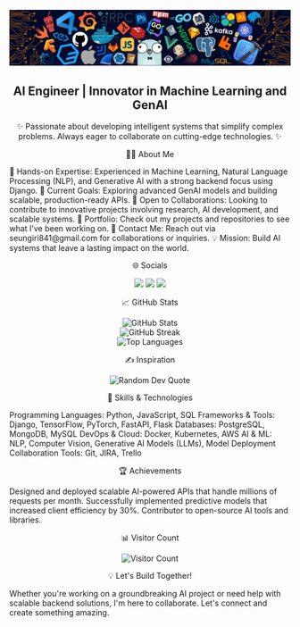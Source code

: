 <p align="center"> <img src="https://raw.githubusercontent.com/KevinPatel04/KevinPatel04/master/header.png" alt="Header Image"> </p> <h2 align="center">AI Engineer | Innovator in Machine Learning and GenAI</h2> <p align="center">✨ Passionate about developing intelligent systems that simplify complex problems. Always eager to collaborate on cutting-edge technologies. ✨</p>

<p align="center">👨‍💻 About Me</p>
🌱 Hands-on Expertise: Experienced in Machine Learning, Natural Language Processing (NLP), and Generative AI with a strong backend focus using Django.
🚀 Current Goals: Exploring advanced GenAI models and building scalable, production-ready APIs.
🤝 Open to Collaborations: Looking to contribute to innovative projects involving research, AI development, and scalable systems.
📂 Portfolio: Check out my projects and repositories to see what I’ve been working on.
💌 Contact Me: Reach out via seungiri841@gmail.com for collaborations or inquiries.
💡 Mission: Build AI systems that leave a lasting impact on the world.

<p align="center">🌐 Socials</p>
<p align="center"> <a href="https://linkedin.com/in/sunil-giri77"><img src="https://img.shields.io/badge/LinkedIn-%230077B5.svg?logo=linkedin&logoColor=white"></a> <a href="https://www.instagram.com/thenameissunil7/"><img src="https://img.shields.io/badge/Instagram-%23E4405F.svg?logo=instagram&logoColor=white"></a> <a href="https://twitter.com/sunilgiri77"><img src="https://img.shields.io/badge/Twitter-%231DA1F2.svg?logo=twitter&logoColor=white"></a> </p>

<p align="center">📈 GitHub Stats</p>
<p align="center"> <img src="https://github-readme-stats.vercel.app/api?username=sunilgiri7&theme=dark&hide_border=true&include_all_commits=false&count_private=false" alt="GitHub Stats"><br/> <img src="https://github-readme-streak-stats.herokuapp.com/?user=sunilgiri7&theme=dark&hide_border=true" alt="GitHub Streak"><br/> <img src="https://github-readme-stats.vercel.app/api/top-langs/?username=sunilgiri7&theme=dark&hide_border=true&include_all_commits=false&count_private=false&layout=compact" alt="Top Languages"> </p>
<p align="center">✍️ Inspiration</p>
<p align="center"> <img src="https://quotes-github-readme.vercel.app/api?type=horizontal&theme=radical" alt="Random Dev Quote"> </p>

<p align="center">🚀 Skills & Technologies</p>
Programming Languages: Python, JavaScript, SQL
Frameworks & Tools: Django, TensorFlow, PyTorch, FastAPI, Flask
Databases: PostgreSQL, MongoDB, MySQL
DevOps & Cloud: Docker, Kubernetes, AWS
AI & ML: NLP, Computer Vision, Generative AI Models (LLMs), Model Deployment
Collaboration Tools: Git, JIRA, Trello

<p align="center">🏆 Achievements</p>
Designed and deployed scalable AI-powered APIs that handle millions of requests per month.
Successfully implemented predictive models that increased client efficiency by 30%.
Contributor to open-source AI tools and libraries.

<p align="center">📊 Visitor Count</p>
<p align="center"> <img src="https://visitcount.itsvg.in/api?id=sunilgiri7&icon=2&color=0" alt="Visitor Count"> </p>

<p align="center">💡 Let's Build Together!</p>
Whether you're working on a groundbreaking AI project or need help with scalable backend solutions, I'm here to collaborate. Let's connect and create something amazing.

